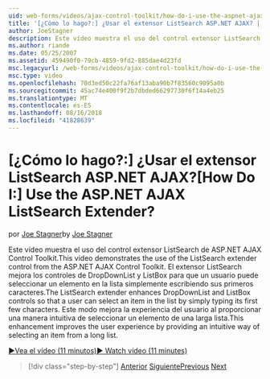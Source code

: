```yaml
---
uid: web-forms/videos/ajax-control-toolkit/how-do-i-use-the-aspnet-ajax-listsearch-extender
title: '[¿Cómo lo hago?:] ¿Usar el extensor ListSearch ASP.NET AJAX? | Microsoft Docs'
author: JoeStagner
description: Este vídeo muestra el uso del control extensor ListSearch de ASP.NET AJAX Control Toolkit. El extensor ListSearch mejora DropDownList y L...
ms.author: riande
ms.date: 05/25/2007
ms.assetid: 459490f0-79cb-4859-9fd2-885dae4d23fd
msc.legacyurl: /web-forms/videos/ajax-control-toolkit/how-do-i-use-the-aspnet-ajax-listsearch-extender
msc.type: video
ms.openlocfilehash: 70d3ed50c22fa76af13aba90b7f83560c9095a0b
ms.sourcegitcommit: 45ac74e400f9f2b7dbded66297730f6f14a4eb25
ms.translationtype: MT
ms.contentlocale: es-ES
ms.lasthandoff: 08/16/2018
ms.locfileid: "41828639"
---
```

<a name="how-do-i-use-the-aspnet-ajax-listsearch-extender"></a><span data-ttu-id="5877e-105">[¿Cómo lo hago?:] ¿Usar el extensor ListSearch ASP.NET AJAX?</span><span class="sxs-lookup"><span data-stu-id="5877e-105">[How Do I:] Use the ASP.NET AJAX ListSearch Extender?</span></span>
====================
<span data-ttu-id="5877e-106">por [Joe Stagner](https://github.com/JoeStagner)</span><span class="sxs-lookup"><span data-stu-id="5877e-106">by [Joe Stagner](https://github.com/JoeStagner)</span></span>

<span data-ttu-id="5877e-107">Este vídeo muestra el uso del control extensor ListSearch de ASP.NET AJAX Control Toolkit.</span><span class="sxs-lookup"><span data-stu-id="5877e-107">This video demonstrates the use of the ListSearch extender control from the ASP.NET AJAX Control Toolkit.</span></span> <span data-ttu-id="5877e-108">El extensor ListSearch mejora los controles de DropDownList y ListBox para que un usuario puede seleccionar un elemento en la lista simplemente escribiendo sus primeros caracteres.</span><span class="sxs-lookup"><span data-stu-id="5877e-108">The ListSearch extender enhances DropDownList and ListBox controls so that a user can select an item in the list by simply typing its first few characters.</span></span> <span data-ttu-id="5877e-109">Este modo mejora la experiencia del usuario al proporcionar una manera intuitiva de seleccionar un elemento de una larga lista.</span><span class="sxs-lookup"><span data-stu-id="5877e-109">This enhancement improves the user experience by providing an intuitive way of selecting an item from a long list.</span></span>

[<span data-ttu-id="5877e-110">&#9654;Vea el vídeo (11 minutos)</span><span class="sxs-lookup"><span data-stu-id="5877e-110">&#9654; Watch video (11 minutes)</span></span>](https://channel9.msdn.com/Blogs/ASP-NET-Site-Videos/how-do-i-use-the-aspnet-ajax-listsearch-extender)

> [!div class="step-by-step"]
> <span data-ttu-id="5877e-111">[Anterior](how-do-i-use-the-aspnet-ajax-nobot-control.md)
> [Siguiente](how-do-i-use-the-pagingbulletedlist-extender-control.md)</span><span class="sxs-lookup"><span data-stu-id="5877e-111">[Previous](how-do-i-use-the-aspnet-ajax-nobot-control.md)
[Next](how-do-i-use-the-pagingbulletedlist-extender-control.md)</span></span>
